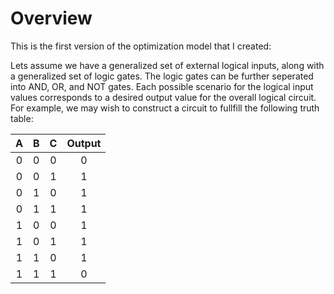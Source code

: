 # Overview
This is the first version of the optimization model that I created:

Lets assume we have a generalized set of external logical inputs, along with a generalized set of logic gates. The logic gates can be further seperated into AND, OR, and NOT gates. Each possible scenario for the logical input values corresponds to a desired output value for the overall logical circuit. For example, we may wish to construct a circuit to fullfill the following truth table:

| A  | B | C | Output |
| :---: | :---: | :---: | :---: |
| 0 | 0 | 0 | 0 |
| 0 | 0 | 1 | 1 |
| 0 | 1 | 0 | 1 |
| 0 | 1 | 1 | 1 |
| 1 | 0 | 0 | 1 |
| 1 | 0 | 1 | 1 |
| 1 | 1 | 0 | 1 |
| 1 | 1 | 1 | 0 |
